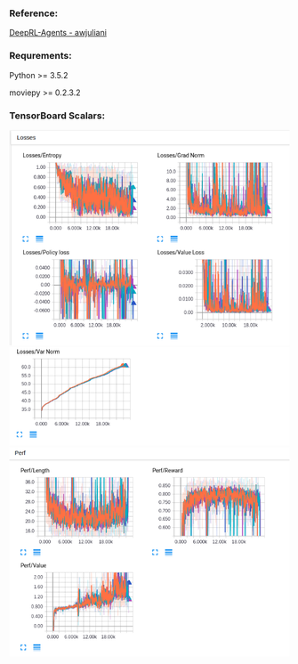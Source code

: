 ### Reference:
[DeepRL-Agents - awjuliani](https://github.com/awjuliani/DeepRL-Agents)

### Requrements:

Python >= 3.5.2

moviepy >= 0.2.3.2

### TensorBoard Scalars:
![Losses1](imgs/Losses.png)
![Losses2](imgs/Losses2.png)
![Perf](imgs/Perf.png)
